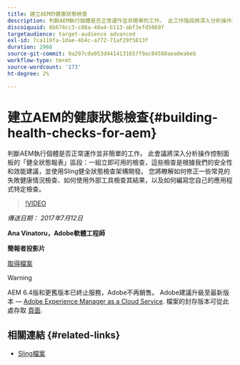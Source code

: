 ```yaml
---
title: 建立AEM的健康狀態檢查
description: 判斷AEM執行個體是否正常運作並非簡單的工作。 此工作階段將深入分析操作控制面板的「健全狀態報表」區段。
discoiquuid: 8b674cc3-c88a-48a4-b113-abf3efd5069f
targetaudience: target-audience advanced
exl-id: 7ca119fa-1dae-4b4c-a772-71af29f5813f
duration: 2968
source-git-commit: 9a297cda953d4414131657f9ac84580aea0eabeb
workflow-type: tm+mt
source-wordcount: '173'
ht-degree: 2%

---
```


# 建立AEM的健康狀態檢查{#building-health-checks-for-aem}

判斷AEM執行個體是否正常運作並非簡單的工作。 此會議將深入分析操作控制面板的「健全狀態報表」區段：一組立即可用的檢查，這些檢查是根據我們的安全性和效能建議，並使用Sling健全狀態檢查架構開發。 您將瞭解如何修正一些常見的失敗健康情況檢查、如何使用外部工具檢查其結果，以及如何編寫您自己的應用程式特定檢查。

>[!VIDEO](https://video.tv.adobe.com/v/19026/?quality=9)

*傳送日期： 2017年7月12日*

**Ana Vinatoru，Adobe軟體工程師**

**簡報者投影片**

[取得檔案](assets/aem-gems-health-checks-for-aem.pdf)

>[!WARNING]
>
>AEM 6.4版和更舊版本已終止服務，Adobe不再銷售。  Adobe建議升級至最新版本 —  [Adobe Experience Manager as a Cloud Service](https://experienceleague.adobe.com/docs/experience-manager-cloud-service.html).  檔案的封存版本可從此處存取 [頁面](https://experienceleague.adobe.com/docs/experience-manager-release-information/aem-release-updates/previous-updates/aem-previous-versions.html).

## 相關連結 {#related-links}

* [Sling檔案](https://sling.apache.org/documentation/bundles/sling-health-check-tool.html)
